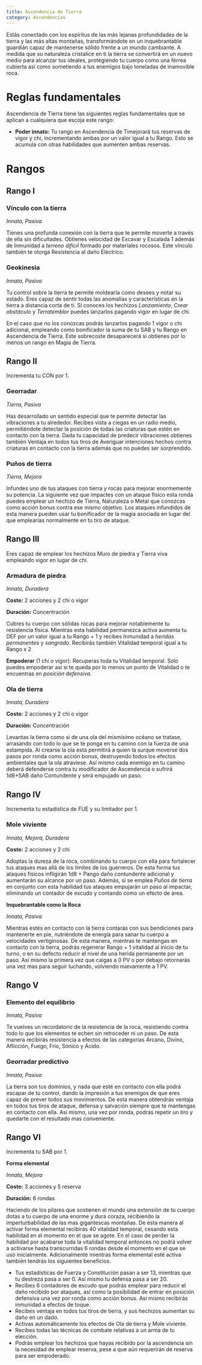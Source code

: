 ```yaml
---
title: Ascendencia de Tierra
category: Ascendencias
---
```


Estás conectado con los espíritus de las más lejanas profundidades de la tierra y las más altas montañas, transformándote en un inquebrantable guardián capaz de mantenerse sólido frente a un mundo cambiante. A medida que su naturaleza cristalice en ti la tierra se convertirá en un nuevo medio para alcanzar tus ideales, protegiendo tu cuerpo como una férrea cubierta así como sometiendo a tus enemigos bajo toneladas de inamovible roca.

# Reglas fundamentales

Ascendencia de Tierra tiene las siguientes reglas fundamentales que se aplican a cualquiera que escoja este rango:

- **Poder innato:** Tu rango en Ascendencia de Timejorará tus reservas de vigor y chi, incrementando ambas por un valor igual a tu Rango. Esto se acumula con otras habilidades que aumenten ambas reservas.

# Rangos

## Rango I

### Vínculo con la tierra

*Innata, Pasiva*

Tienes una profunda conexión con la tierra que te permite moverte a través de ella sin dificultades. Obtienes velocidad de Excavar y Escalada 1 además de Inmunidad a *terreno difícil* formado por materiales rocosos. Este vínculo también te otorga Resistencia al daño Eléctrico.

### Geokinesia

*Innata, Pasiva*

Tu control sobre la tierra te permite moldearla como desees y notar su estado. Eres capaz de sentir todas las anomalías y características en la tierra a distancia corta de ti. Si conoces los hechizos *Lanzamiento*, *Crear obstáculo* y *Terratemblor* puedes lanzarlos pagando vigor en lugar de chi. 

En el caso que no los conozcas podrás lanzarlos pagando 1 vigor o chi adicional, empleando como bonificador la suma de tu SAB y tu Rango en Ascendencia de Tierra. Este sobrecoste desaparecerá si obtienes por lo menos un rango en Magia de Tierra.

## Rango II

Incrementa tu CON por 1.

### Georradar

*Tierra, Pasiva*

Has desarrollado un sentido especial que te permite detectar las vibraciones a tu alrededor. Recibes vista a ciegas en un radio medio, permitiéndote detectar la posición de todas las criaturas que estén en contacto con la tierra. Dada tu capacidad de predecir vibraciones obtienes también Ventaja en todos tus tiros de Averiguar intenciones hechos contra criaturas en contacto con la tierra además que no puedes ser sorprendido.

### Puños de tierra

*Tierra, Mejora*

Infundes uno de tus ataques con tierra y rocas para mejorar enormemente su potencia. La siguiente vez que impactes con un ataque físico esta ronda puedes emplear un hechizo de Tierra, Naturaleza o Metal que conozcas como acción bonus contra ese mismo objetivo. Los ataques infundidos de esta manera pueden usar tu bonificador de la magia asociada en lugar del que emplearías normalmente en tu tiro de ataque.

## Rango III 

Eres capaz de emplear los hechizos Muro de piedra y Tierra viva empleando vigor en lugar de chi.

### Armadura de piedra

*Innata, Duradera*

**Coste:** 2 acciones y 2 chi o vigor

**Duración:** Concentración

Cubres tu cuerpo con sólidas rocas para mejorar notablemente tu resistencia física. Mientras esta habilidad permanezca activa aumenta tu DEF por un valor igual a tu Rango + 1 y recibes Inmunidad a *heridas permanentes* y *sangrado*. Recibirás también Vitalidad temporal igual a tu Rango x 2

**Empoderar** (1 chi o vigor): Recuperas toda tu Vitalidad temporal. Solo puedes empoderar así si te queda por lo menos un punto de Vitalidad o te encuentras en *posición defensiva*. 

### Ola de tierra

*Innata, Duradera*

**Coste:** 2 acciones y 2 chi o vigor

**Duración:** Concentración

Levantas la tierra como si de una ola del mismísimo océano se tratase, arrasando con todo lo que se te ponga en tu camino con la fuerza de una estampida. Al crearse la ola esta permitirá a quien la surque moverse dos pasos por ronda como acción bonus, destruyendo todos los efectos ambientales que la ola atraviese. Así mismo cada enemigo en tu camino deberá defenderse contra tu modificador de Ascendencia o sufrirá 1d8+SAB daño Contundente y será empujado un paso. 

## Rango IV 

Incrementa tu estadística de FUE y su limitador por 1.

### Mole viviente

*Innata, Mejora, Duradera*

**Coste:** 2 acciones y 2 chi

Adoptas la dureza de la roca, combinando tu cuerpo con ella para fortalecer tus ataques mas allá de los límites de los guerreros. De esta forma tus ataques físicos infligirán 1d8 + Pango daño contundente adicional y aumentarán su alcance por un paso. Además, si se emplea *Puños de tierra* en conjunto con esta habilidad tus ataques empujarán un paso al impactar, eliminando un contador de escudo y contando como un efecto de área. 

**Inquebrantable como la Roca**

*Innata, Pasiva*

Mientras estés en contacto con la tierra contarás con sus bendiciones para mantenerte en pie, nutriéndote de energía para sanar tu cuerpo a velocidades vertiginosas. De esta manera, mientras te mantengas en contacto con la tierra, podrás regenerar Rango + 1 vitalidad al inicio de tu turno, o en su defecto reducir el nivel de una herida permanente por un paso. Así mismo la primera vez que caigas a 0 PV o por debajo retornarás una vez mas para seguir luchando, volviendo nuevamente a 1 PV.

## Rango V

### Elemento del equilibrio

*Innata, Pasiva*

Te vuelves un recordatorio de la resistencia de la roca, resistiendo contra todo lo que los elementos te echen sin retroceder ni un paso. De esta manera recibirás resistencia a efectos de las categorías Arcano, Divino, Aflicción, Fuego, Frío, Sónico y Ácido.

### Georradar predictivo

*Innata, Pasiva*

La tierra son tus dominios, y nada que esté en contacto con ella podrá escapar de tu control, dando la impresión a tus enemigos de que eres capaz de prever todos sus movimientos. De esta manera obtendrás ventaja en todos tus tiros de ataque, defensa y salvación siempre que te mantengas en contacto con ella. Así mismo, una vez por ronda, podrás repetir un tiro y quedarte con el resultado mas conveniente. 

## Rango VI

Incrementa tu SAB por 1.

**Forma elemental** 

*Innata, Mejora*

**Coste:** 3 acciones y 5 reserva

**Duración:** 6 rondas

Haciendo de los pilares que sostienen el mundo una extensión de tu cuerpo dotas a tu cuerpo de una enorme y dura coraza, recibiendo la imperturbabilidad de las mas gigantescas montañas. De esta manera al activar forma elemental recibirás 40 vitalidad temporal, cesando esta habilidad en el momento en el que se agote. En el caso de perder la habilidad por acabarse toda la vitalidad temporal entonces no podrá volver a activarse hasta transcurridas 6 rondas desde el momento en el que se usó inicialmente. Adicionalmente mientras forma elemental esté activa también tendrás los siguientes beneficios. 

- Tus estadísticas de Fuerza y Constitución pasan a ser 13, mientras que tu destreza pasa a ser 0. Así mismo tu defensa pasa a ser 20.
- Recibes 6 contadores de escudo que podrás emplear para reducir el daño recibido por ataques, así como la posibilidad de entrar en posición defensiva una vez por ronda como acción bonus. Así mismo recibirás inmunidad a efectos de toque. 
- Recibes ventaja en todos tus tiros de tierra, y sus hechizos aumentan su daño en un dado.
- Activas automáticamente los efectos de Ola de tierra y Mole viviente. 
- Recibes todas las técnicas de combate relativas a un arma de tu elección. 
- Podrás emplear los hechizos que hayas recibido por la ascendencia sin la necesidad de emplear reserva, pese a que aún requerirán de reserva para ser empoderado. 